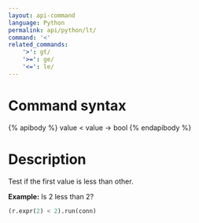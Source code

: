 ```yaml
---
layout: api-command
language: Python
permalink: api/python/lt/
command: '<'
related_commands:
    '>': gt/
    '>=': ge/
    '<=': le/
---
```


# Command syntax #

{% apibody %}
value < value &rarr; bool
{% endapibody %}

# Description #

Test if the first value is less than other.

__Example:__ Is 2 less than 2?

```py
(r.expr(2) < 2).run(conn)
```

